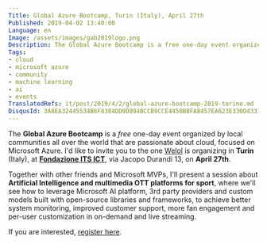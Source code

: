 ```yaml
---
Title: Global Azure Bootcamp, Turin (Italy), April 27th
Published: 2019-04-02 13:40:00
Language: en
Image: /assets/images/gab2019logo.png
Description: The Global Azure Bootcamp is a free one-day event organized by local communities all over the world focused on Microsoft Azure. I'd like to invite you to the one Welol is organizing in Turin (Italy), at Fondazione ITS ICT on April 27th.
Tags:
- cloud
- microsoft azure
- community
- machine learning
- ai
- events
TranslatedRefs: it/post/2019/4/2/global-azure-bootcamp-2019-torino.md
DisqusId: 3A8EA32445534B6F8384DD9D894BCCB9CCE4450BBFA8457EA623E330D4337F7F
---
```

The **Global Azure Bootcamp** is a *free* one-day event organized by local communities all over the world that are passionate about cloud, focused on Microsoft Azure. I'd like to invite you to the one <a href="http://www.welol.it/" target="_blank">Welol</a> is organizing in **Turin** (Italy), at **<a href="http://www.its-ictpiemonte.it/" target="_blank">Fondazione ITS ICT</a>**, via Jacopo Durandi 13, on **April 27th**.

Together with other friends and Microsoft MVPs, I'll present a session about **Artificial Intelligence and multimedia OTT platforms for sport**, where we'll see how to leverage Microsoft AI platform, 3rd party providers and custom models built with open-source libraries and frameworks, to achieve better system monitoring, improved customer support, more fan engagement and per-user customization in on-demand and live streaming.

If you are interested, <a href="http://azurebootcamptorino.welol.it/" target="_blank">register here</a>.